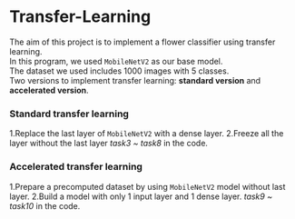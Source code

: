 # Transfer-Learning
The aim of this project is to implement a flower classifier using transfer learning. <br>
In this program, we used `MobileNetV2` as our base model. <br>
The dataset we used includes 1000 images with 5 classes. <br>
Two versions to implement transfer learning: **standard version** and **accelerated version**.

### Standard transfer learning
  1.Replace the last layer of `MobileNetV2` with a dense layer. 
  2.Freeze all the layer without the last layer
*task3 ~ task8* in the code.

### Accelerated transfer learning
  1.Prepare a precomputed dataset by using `MobileNetV2` model without last layer.
  2.Build a model with only 1 input layer and 1 dense layer.
*task9 ~ task10* in the code.
